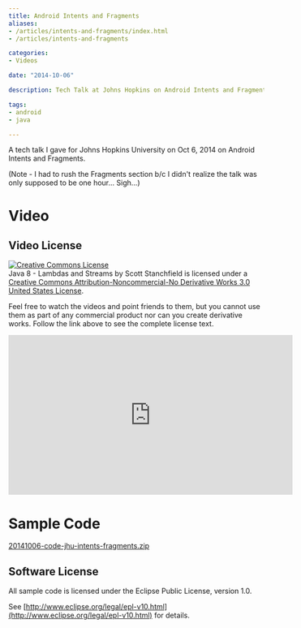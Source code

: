 ```yaml
---
title: Android Intents and Fragments
aliases:
- /articles/intents-and-fragments/index.html
- /articles/intents-and-fragments

categories:
- Videos

date: "2014-10-06"

description: Tech Talk at Johns Hopkins on Android Intents and Fragments.

tags:
- android
- java

---
```

A tech talk I gave for Johns Hopkins University on Oct 6, 2014 on Android Intents and Fragments.

<!--more-->

 (Note - I had to rush the Fragments section b/c I didn't realize the talk was only supposed to be one hour... Sigh...)

# Video

## Video License

[![Creative Commons License](http://i.creativecommons.org/l/by-nc-nd/3.0/us/88x31.png)](http://creativecommons.org/licenses/by-nc-nd/3.0/us/)  
Java 8 - Lambdas and Streams by Scott Stanchfield is licensed under a [Creative Commons Attribution-Noncommercial-No Derivative Works 3.0 United States License](http://creativecommons.org/licenses/by-nc-nd/3.0/us/).  
  
Feel free to watch the videos and point friends to them, but you cannot use them as part of any commercial product nor can you create derivative works. Follow the link above to see the complete license text.

<iframe width="560" height="315" src="https://www.youtube.com/embed/Y3j_rG7TH5w" frameborder="0" allow="autoplay; encrypted-media" allowfullscreen></iframe>

# Sample Code

[20141006-code-jhu-intents-fragments.zip](20141006-code-jhu-intents-fragments.zip)

## Software License

All sample code is licensed under the Eclipse Public License, version 1.0.

See [http://www.eclipse.org/legal/epl-v10.html](http://www.eclipse.org/legal/epl-v10.html) for details.